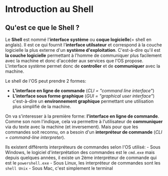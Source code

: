 # Introduction au Shell

## Qu'est ce que le Shell ?

Le **Shell** est nommé l'**interface système** ou **coque logicielle**(= shell en anglais).
Il est ce qui fournit l'**interface utilsateur**  et correspond à la couche logicielle la plus externe d'un **système d'exploitation**. C'est-à-dire qu'il est **la couche logicielle** permettant à l'homme de communiquer plus facilement avec la machine et donc d'accéder aux services que l'OS propose.
L'interface système permet donc de **controller** et de **communiquer** avec la machine.

Le shell de l'OS peut prendre 2 formes:

- **L'interface en ligne de commande** (*CLI = "command line interface"*)
- **L'interface sous forme graphique** (*GUI = "graphical user interface"*) c'est-à-dire un **environnement graphique** permettant une utilisation plus simplifié de la machine.

On va s'interesser à la première forme: **l'interface en ligne de commande**.
Comme son nom l'indique, cela va permettre à l'utilisateur de **communiquer** via du texte avec la machine (et inversement). Mais pour que les commandes soit reconnu, on a besoin d'un **interpréteur de commande** (*CLI = command-line interpreter*).

Ils existent différents interpréteurs de commandes selon l'OS utilisé:
    - Sous Windows, le logiciel d'interprétation des commandes est le `cmd.exe` mais depuis quelques années, il existe un 2ème interpréteur de commande qui est le `powershell.exe`
    - Sous Linux, les interpréteur de commandes sont les `shell Unix`
    - Sous Mac, c'est simplement le terminal
